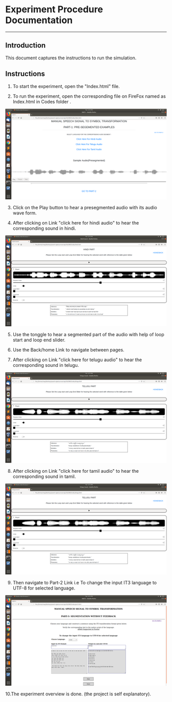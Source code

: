 # Experiment Procedure Documentation
---
## Introduction
This document captures the instructions to run the simulation.

## Instructions
1. To start the experiment, open the "Index.html" file.

2. To run the experiment, open the corresponding file on FireFox named as Index.html in Codes folder .

![Image](../img/part1.png)

3. Click on the Play button to hear a presegmented audio with its audio wave form.

4. After clicking on Link "click here for hindi audio" to hear the corresponding sound in hindi.

![Image](../img/hindi.png)

5. Use the tonggle to hear a segmented part of the audio with help of loop start and loop end slider.

6. Use the Back/home Link to navigate between pages.

7. After clicking on Link "click here for telugu audio" to hear the corresponding sound in telugu.

![Image](../img/telugu.png)

8. After clicking on Link "click here for tamil audio" to hear the corresponding sound in tamil.

![Image](../img/tamil.png)

9. Then navigate to Part-2 Link i.e To change the input IT3 language to UTF-8 for selected language.

![Image](../img/part2.png)

10.The experiment overview is done.
  (the project is self explanatory).


